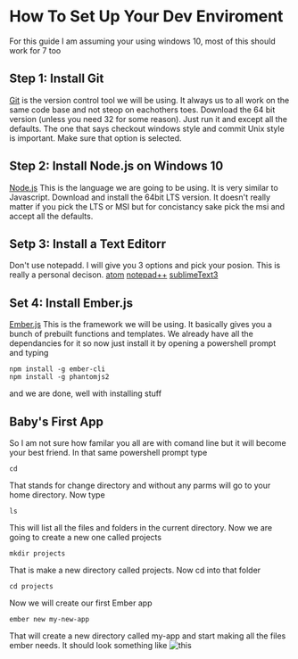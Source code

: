 # How To Set Up Your Dev Enviroment
For this guide I am assuming your using windows 10, most of this should work for 7 too
## Step 1: Install Git
[Git](https://git-scm.com/download/win) is the version control tool we will be using. It always us to all work on the same code base and not steop on eachothers toes. Download the 64 bit version (unless you need 32 for some reason). Just run it and except all the defaults. The one that says checkout windows style and commit Unix style is important. Make sure that option is selected.

## Step 2: Install Node.js on Windows 10
[Node.js](https://nodejs.org/en/download/) This is the language we are going to be using. It is very similar to Javascript. Download and install the 64bit LTS version. It doesn't really matter if you pick the LTS or MSI but for concistancy sake pick the msi and accept all the defaults. 

## Setp 3: Install a Text Editorr
Don't use notepadd. I will give you 3 options and pick your posion. This is really a personal decison.
[atom](https://atom.io/)
[notepad++](https://notepad-plus-plus.org/)
[sublimeText3](https://www.sublimetext.com/3)

##  Set 4: Install Ember.js
[Ember.js](https://guides.emberjs.com/v2.0.0/getting-started/) This is the framework we will be using. It basically gives you a bunch of prebuilt functions and templates. We already have all the dependancies for it so now just install it by opening a powershell prompt and typing

```
npm install -g ember-cli
npm install -g phantomjs2
```

and we are done, well with installing stuff

## Baby's First App
So I am not sure how familar you all are with comand line but it will become your best friend. In that same powershell prompt type
```
cd
```
That stands for change directory and without any parms will go to your home directory. Now type 
```
ls
```
This will list all the files and folders in the current directory. Now we are going to create a new one called projects
```
mkdir projects
```
That is make a new directory called projects. Now cd into that folder
```
cd projects
```
Now we will create our first Ember app
```
ember new my-new-app
```
That will create a new directory called my-app and start making all the files ember needs. It should look something like ![this](https://www.dropbox.com/s/s1azvi2wkqimqc1/Screenshot%202017-01-23%2021.10.10.png?dl=0)

